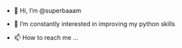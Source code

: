 - 👋 Hi, I’m @superbaaam
- 👀 I’m constantly interested in improving my python skills

- 📫 How to reach me ...

<!---
superbaaam/superbaaam is a ✨ special ✨ repository because its `README.md` (this file) appears on your GitHub profile.
You can click the Preview link to take a look at your changes.
--->
